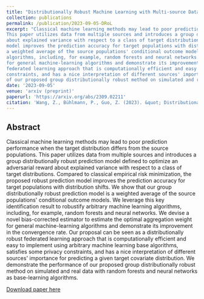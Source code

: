 ```yaml
---
title: "Distributionally Robust Machine Learning with Multi-source Data"
collection: publications
permalink: /publication/2023-09-05-DRoL
excerpt: "Classical machine learning methods may lead to poor prediction performance when the target distribution differs from the source populations. 
This paper utilizes data from multiple sources and introduces a group distributionally robust prediction model defined to optimize an adversarial reward 
about explained variance with respect to a class of target distributions. Compared to classical empirical risk minimization, the proposed robust prediction 
model improves the prediction accuracy for target populations with distribution shifts. We show that our group distributionally robust prediction model is 
a weighted average of the source populations' conditional outcome models. We leverage this key identification result to robustify arbitrary machine learning 
algorithms, including, for example, random forests and neural networks. We devise a novel bias-corrected estimator to estimate the optimal aggregation weight 
for general machine-learning algorithms and demonstrate its improvement in the convergence rate. Our proposal can be seen as a distributionally robust 
federated learning approach that is computationally efficient and easy to implement using arbitrary machine learning base algorithms, satisfies some privacy 
constraints, and has a nice interpretation of different sources' importance for predicting a given target covariate distribution. We demonstrate the performance 
of our proposed group distributionally robust method on simulated and real data with random forests and neural networks as base-learning algorithms."
date: '2023-09-05'
venue: 'arxiv (preprint)'
paperurl: 'https://arxiv.org/abs/2309.02211'
citation: 'Wang, Z., Bühlmann, P., Guo, Z. (2023). &quot; Distributionally Robust Machine Learning with Multi-source Data &quot;'
---
```


## Abstract

Classical machine learning methods may lead to poor prediction performance when the target distribution differs from the source populations. This paper utilizes data from multiple sources and introduces a group distributionally robust prediction model defined to optimize an adversarial reward about explained variance with respect to a class of target distributions. Compared to classical empirical risk minimization, the proposed robust prediction model improves the prediction accuracy for target populations with distribution shifts. We show that our group distributionally robust prediction model is a weighted average of the source populations' conditional outcome models. We leverage this key identification result to robustify arbitrary machine learning algorithms, including, for example, random forests and neural networks. We devise a novel bias-corrected estimator to estimate the optimal aggregation weight for general machine-learning algorithms and demonstrate its improvement in the convergence rate. Our proposal can be seen as a distributionally robust federated learning approach that is computationally efficient and easy to implement using arbitrary machine learning base algorithms, satisfies some privacy constraints, and has a nice interpretation of different sources' importance for predicting a given target covariate distribution. We demonstrate the performance of our proposed group distributionally robust method on simulated and real data with random forests and neural networks as base-learning algorithms.

[Download paper here](https://arxiv.org/pdf/2309.02211.pdf)

<!-- Recommended citation: Wang, Z., Bühlmann, P., & Guo, Z. (2023). Distributionally Robust Machine Learning with Multi-source Data. arXiv preprint arXiv:2309.02211. -->